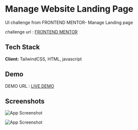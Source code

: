 
# Manage Website Landing Page

UI challenge from FRONTEND MENTOR- Manage Landing page

challenge url : [FRONTEND MENTOR](https://www.frontendmentor.io/challenges/manage-landing-page-SLXqC6P5)

## Tech Stack

**Client:** TailwindCSS, HTML, javascript



## Demo

DEMO URL : [LIVE DEMO](https://62b9f8451e2fee04f78aa83c--luxury-kulfi-314d7a.netlify.app/)

## Screenshots

![App Screenshot](https://github.com/[iqbalgithub1998]/[tailwindcss_manage_landing]/img/s1.jpg?raw=true)

![App Screenshot](https://github.com/[iqbalgithub1998]/[tailwindcss_manage_landing]/img/s2.jpg?raw=true)